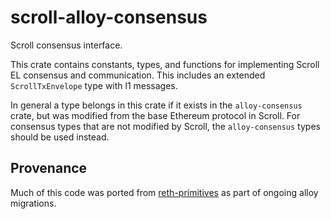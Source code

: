 # scroll-alloy-consensus

Scroll consensus interface.

This crate contains constants, types, and functions for implementing Scroll EL consensus and communication. This
includes an extended `ScrollTxEnvelope` type with l1 messages.

In general a type belongs in this crate if it exists in the `alloy-consensus` crate, but was modified from the base Ethereum protocol in Scroll.
For consensus types that are not modified by Scroll, the `alloy-consensus` types should be used instead.

## Provenance

Much of this code was ported from [reth-primitives] as part of ongoing alloy migrations.

[reth-primitives]: https://github.com/paradigmxyz/reth/tree/main/crates/primitives
